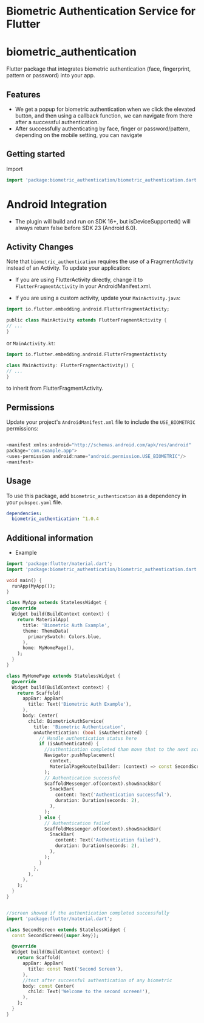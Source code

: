 # Biometric Authentication Service for Flutter
# biometric_authentication
Flutter package that integrates biometric authentication (face, fingerprint, pattern or password) into your app.

## Features

- We get a popup for biometric authentication when we click the elevated button, and then using a callback function, we can navigate from there after a successful authentication.
- After successfully authenticating by face, finger or password/pattern, depending on the mobile setting, you can navigate

## Getting started
Import

```dart
import 'package:biometric_authentication/biometric_authentication.dart';
```
# Android Integration
* The plugin will build and run on SDK 16+, but isDeviceSupported() will always return false before SDK 23 (Android 6.0).

## Activity Changes
Note that `biometric_authentication` requires the use of a FragmentActivity instead of an Activity. To update your application:

- If you are using FlutterActivity directly, change it to `FlutterFragmentActivity` in your AndroidManifest.xml.

- If you are using a custom activity, update your `MainActivity.java`:

```dart
import io.flutter.embedding.android.FlutterFragmentActivity;

public class MainActivity extends FlutterFragmentActivity {
// ...
}
```
or `MainActivity.kt`:
```dart
import io.flutter.embedding.android.FlutterFragmentActivity

class MainActivity: FlutterFragmentActivity() {
// ...
}
```
to inherit from FlutterFragmentActivity.

## Permissions
Update your project's `AndroidManifest.xml` file to include the `USE_BIOMETRIC` permissions:
```dart

<manifest xmlns:android="http://schemas.android.com/apk/res/android"
package="com.example.app">
<uses-permission android:name="android.permission.USE_BIOMETRIC"/>
<manifest>

```

## Usage

To use this package, add `biometric_authentication` as a dependency in your `pubspec.yaml` file.

```yaml
dependencies:
  biometric_authentication: ^1.0.4
```

## Additional information
- Example
```dart
import 'package:flutter/material.dart';
import 'package:biometric_authentication/biometric_authentication.dart';

void main() {
  runApp(MyApp());
}

class MyApp extends StatelessWidget {
  @override
  Widget build(BuildContext context) {
    return MaterialApp(
      title: 'Biometric Auth Example',
      theme: ThemeData(
        primarySwatch: Colors.blue,
      ),
      home: MyHomePage(),
    );
  }
}

class MyHomePage extends StatelessWidget {
  @override
  Widget build(BuildContext context) {
    return Scaffold(
      appBar: AppBar(
        title: Text('Biometric Auth Example'),
      ),
      body: Center(
        child: BiometricAuthService(
          title: 'Biometric Authentication',
          onAuthentication: (bool isAuthenticated) {
            // Handle authentication status here
            if (isAuthenticated) {
              //authentication completed than move that to the next screen
              Navigator.pushReplacement(
                context,
                MaterialPageRoute(builder: (context) => const SecondScreen()),
              );
              // Authentication successful
              ScaffoldMessenger.of(context).showSnackBar(
                SnackBar(
                  content: Text('Authentication successful'),
                  duration: Duration(seconds: 2),
                ),
              );
            } else {
              // Authentication failed
              ScaffoldMessenger.of(context).showSnackBar(
                SnackBar(
                  content: Text('Authentication failed'),
                  duration: Duration(seconds: 2),
                ),
              );
            }
          },
        ),
      ),
    );
  }
}


//screen showed if the authentication completed successfully
import 'package:flutter/material.dart';

class SecondScreen extends StatelessWidget {
  const SecondScreen({super.key});

  @override
  Widget build(BuildContext context) {
    return Scaffold(
      appBar: AppBar(
        title: const Text('Second Screen'),
      ),
      //text after successful authentication of any biometric
      body: const Center(
        child: Text('Welcome to the second screen!'),
      ),
    );
  }
}

```
